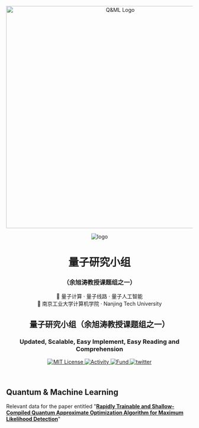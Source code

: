 <p align="center">
<img src="figures/Q&ML.png" alt="Q&ML Logo" width="600">
</p>
<p align="center">
  <img src="https://img.shields.io/badge/Quantum%20Research%20Lab-%E4%BD%99%E6%97%AD%E6%B6%9B%E6%95%99%E6%8E%88%E8%AF%BE%E9%A2%98%E7%BB%84-blueviolet?style=flat-square&logo=github" alt="logo" />
</p>

<h1 align="center"><strong>量子研究小组</strong></h1>
<h3 align="center">（余旭涛教授课题组之一）</h3>

<p align="center">
  🧠 量子计算 · 量子线路 · 量子人工智能 <br>
  📍 南京工业大学计算机学院 · Nanjing Tech University
</p>
<h2><p align="center">量子研究小组（余旭涛教授课题组之一）</h1>
<h3><p align="center">Updated, Scalable, Easy Implement, Easy Reading and Comprehension</p></h3>


<p align="center">
    <a href="https://github.com/QUANTUM-AND-ML/QAOA-ML-Detection-PLA/blob/main/LICENSE">
        <img alt="MIT License" src="https://img.shields.io/github/license/QUANTUM-AND-ML/QAOA-ML-Detection">
    </a>
   <a href="https://github.com/QUANTUM-AND-ML/QAOA-ML-Detection-PLA/activity">
        <img alt="Activity" src="https://img.shields.io/github/last-commit/QUANTUM-AND-ML/QAOA-ML-Detection-PLA?color=%23f38b51">
    </a>
       <a href="https://www.nsfc.gov.cn/english/site_1/index.html">
        <img alt="Fund" src="https://img.shields.io/badge/supported%20by-NSFC-green">
    </a>
    <a href="https://twitter.com/FindOne0258">
        <img alt="twitter" src="https://img.shields.io/badge/twitter-chat-2eb67d.svg?logo=twitter">
    </a>


</p>
<br />



## Quantum & Machine Learning
Relevant data for the paper entitled "[**Rapidly Trainable and Shallow-Compiled Quantum Approximate Optimization Algorithm for Maximum Likelihood Detection**](https://www.sciencedirect.com/science/article/pii/S0375960125003214)"
